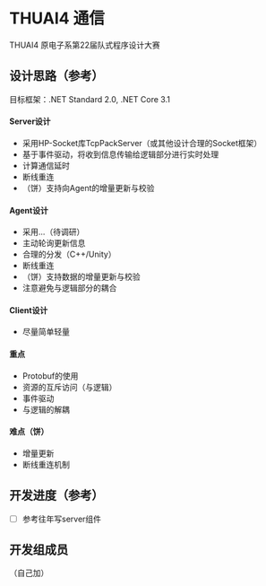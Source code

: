 # THUAI4 通信
THUAI4 原电子系第22届队式程序设计大赛

## 设计思路（参考）
目标框架：.NET Standard 2.0, .NET Core 3.1

#### Server设计

- 采用HP-Socket库TcpPackServer（或其他设计合理的Socket框架）
- 基于事件驱动，将收到信息传输给逻辑部分进行实时处理
- 计算通信延时
- 断线重连
- （饼）支持向Agent的增量更新与校验

#### Agent设计

- 采用...（待调研）
- 主动轮询更新信息
- 合理的分发（C++/Unity）
- 断线重连
- （饼）支持数据的增量更新与校验
- 注意避免与逻辑部分的耦合

#### Client设计

- 尽量简单轻量

#### 重点

- Protobuf的使用
- 资源的互斥访问（与逻辑）
- 事件驱动
- 与逻辑的解耦

#### 难点（饼）

- 增量更新
- 断线重连机制

## 开发进度（参考）

- [ ] 参考往年写server组件

## 开发组成员
（自己加）